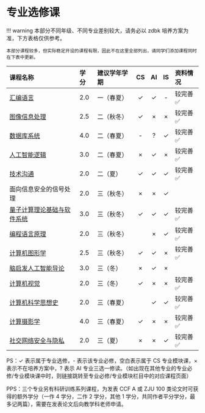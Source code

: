 # 专业选修课

!!! warning
    本部分不同年级、不同专业差别较大，请务必以 zdbk 培养方案为准，下方表格仅供参考。

    本部分课程较多，但实际稳定开设的课程有限，因此不在这里全部列出，请同学们添加课程同时在下表中更新。

<style>
.md-typeset table:not([class]) th {
    min-width: 1em;
}
</style>

<div style="text-align: center" markdown="1">

|课程名称|学分|建议学年学期|CS|AI|IS|资料情况|
|:--|:--|:--|:--:|:--:|:--:|:--|
|[汇编语言](../major_mandatory/assemble/)|2.0|一（春夏）|✓|✓|-|较完善✅|
|[图像信息处理](digital_image_processing/)|2.5|二（秋冬）|✓|×|×|较完善✅|
|[数据库系统](../major_mandatory/database/)|4.0|二（春夏）|-|?|✓|较完善✅|
|[人工智能逻辑](ai_logic/)|3.0|二（春夏）|×|✓|×|较完善✅|
|[技术沟通](technology_communication/)|2.0|二（夏）|✓|✓|✓|较完善✅|
|面向信息安全的信号处理|2.0|三（秋冬）|×|×|✓||
|[量子计算理论基础与软件系统](quantum_computing/)|3.0|三（秋冬）|✓|✓|✓|较完善✅|
|[编程语言原理](../major_module/principle_of_programming_languages)|2.0|三（秋冬）||×|✓|较完善✅|
|[计算机图形学](computer_graphics/)|2.5|三（秋冬）|✓|✓|×|较完善✅|
|[脑启发人工智能导论](brain_inspired_ai/)|3.0|三（冬）|×|✓|×||
|[计算机视觉](computer_vision/)|2.0|三（冬）|✓|×|×|较完善✅|
|[计算机科学思想史](../major_module/history_of_cs_ideas/)|2.0|三（春夏）||✓|✓|较完善✅|
|[计算摄影学](computational_photography/)|4.0|三（春夏）|✓|×|×|较完善✅|
|[社交网络安全与隐私](social_network_security/)|2.0|三（夏）|×|×|✓|较完善✅|

</div>

PS：✓ 表示属于专业选修，- 表示该专业必修，空白表示属于 CS 专业模块课，× 表示不在培养方案中，? 表示 AI 专业三选一修读。（如出现在其他专业的专业必修/专业模块课中时，则链接跳转至专业必修/专业模块栏目中的对应课程页面）

PPS：三个专业另有科研训练系列课程，为发表 CCF A 或 ZJU 100 类论文时可获得的额外学分（一作 4 学分，二作 2 学分，其他 1 学分，共同作者平分学分，最多记两篇），需要在发表论文后向教学科老师申请。
